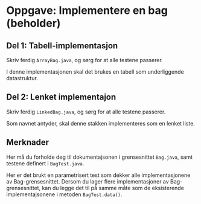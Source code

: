 Oppgave: Implementere en bag (beholder)
=======================================

Del 1: Tabell-implementasjon
----------------------------

Skriv ferdig `ArrayBag.java`, og sørg for at alle testene passerer.

I denne implementasjonen skal det brukes en tabell som underliggende datastruktur.

Del 2: Lenket implementajon
------------------------------

Skriv ferdig `LinkedBag.java`, og sørg for at alle testene passerer.

Som navnet antyder, skal denne stakken implementeres som en lenket liste.

Merknader
---------
Her må du forholde deg til dokumentajsonen i grensesnittet `Bag.java`, samt testene definert i `BagTest.java`.

Her er det brukt en parametrisert test som dekker alle implementasjonene av Bag-grensesnittet. Dersom du lager flere implementasjoner av Bag-grensesnittet, kan du legge det til på samme måte som de eksisterende implementajsonene i metoden `BagTest.data()`.
